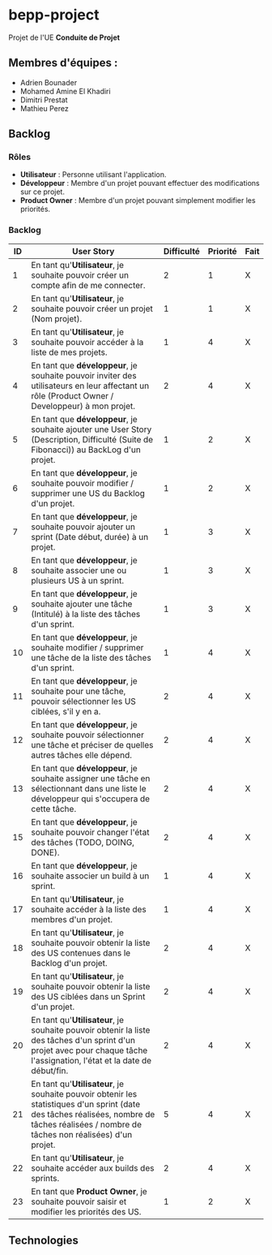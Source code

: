 # bepp-project

Projet de l'UE **Conduite de Projet**

## Membres d'équipes :
* Adrien Bounader
* Mohamed Amine El Khadiri
* Dimitri Prestat
* Mathieu Perez

## Backlog 
### Rôles
* **Utilisateur** : Personne utilisant l'application.
* **Développeur** : Membre d'un projet pouvant effectuer des modifications sur ce projet.
* **Product Owner** : Membre d'un projet pouvant simplement modifier les priorités.

### Backlog

| ID | User Story | Difficulté | Priorité | Fait |
| --- | --- | --- | --- | --- |
| 1 | En tant qu'**Utilisateur**, je souhaite pouvoir créer un compte afin de me connecter.| 2 | 1 | X 
| 2 | En tant qu'**Utilisateur**, je souhaite pouvoir créer un projet (Nom projet). | 1 | 1 | X 
| 3 | En tant qu'**Utilisateur**, je souhaite pouvoir accéder à la liste de mes projets.| 1 | 4 | X 
| 4 | En tant que **développeur**, je souhaite pouvoir inviter des utilisateurs en leur affectant un rôle (Product Owner / Developpeur) à mon projet.| 2 | 4 | X
| 5 | En tant que **développeur**, je souhaite ajouter une User Story (Description, Difficulté (Suite de Fibonacci)) au BackLog d'un projet.| 1 | 2 | X   
| 6 | En tant que **développeur**, je souhaite pouvoir modifier / supprimer une US du Backlog d'un projet.| 1 | 2 | X
| 7 | En tant que **développeur**, je souhaite pouvoir ajouter un sprint (Date début, durée) à un projet.| 1 | 3 | X
| 8 | En tant que **développeur**, je souhaite associer une ou plusieurs US à un sprint.| 1 | 3 | X
| 9 | En tant que **développeur**, je souhaite ajouter une tâche (Intitulé)  à la liste des tâches d'un sprint.| 1 | 3 | X   
| 10 | En tant que **développeur**, je souhaite modifier / supprimer une tâche de la liste des tâches d'un sprint.| 1 | 4 | X
| 11 | En tant que **développeur**, je souhaite pour une tâche, pouvoir sélectionner les US ciblées, s'il y en a. | 2 | 4 | X   
| 12 | En tant que **développeur**, je souhaite pouvoir sélectionner une tâche et préciser de quelles autres tâches elle dépend.| 2 | 4 | X   
| 13 | En tant que **développeur**, je souhaite assigner une tâche en sélectionnant dans une liste le développeur qui s'occupera de cette tâche.| 2 | 4 | X
| 15 | En tant que **développeur**, je souhaite pouvoir changer l'état des tâches (TODO, DOING, DONE).| 2 | 4 | X
| 16 | En tant que **développeur**, je souhaite associer un build à un sprint.| 1 | 4 | X
| 17 | En tant qu'**Utilisateur**, je souhaite accéder à la liste des membres d'un projet.| 1 | 4 | X
| 18 | En tant qu'**Utilisateur**, je souhaite pouvoir obtenir la liste des US contenues dans le Backlog d'un projet.| 2 | 4 | X
| 19 | En tant qu'**Utilisateur**, je souhaite pouvoir obtenir la liste des US ciblées dans un Sprint d'un projet.| 2 | 4 | X
| 20 | En tant qu'**Utilisateur**, je souhaite pouvoir obtenir la liste des tâches d'un sprint d'un projet avec pour chaque tâche l'assignation, l'état et la date de début/fin.| 2 | 4 | X
| 21 | En tant qu'**Utilisateur**, je souhaite pouvoir obtenir les statistiques d'un sprint (date des tâches réalisées, nombre de tâches réalisées / nombre de tâches non réalisées) d'un projet.| 5 | 4 | X
| 22 | En tant qu'**Utilisateur**, je souhaite accéder aux builds des sprints.| 2 | 4 | X
| 23 | En tant que **Product Owner**, je souhaite pouvoir saisir et modifier les priorités des US.| 1 | 2 | X

## Technologies




